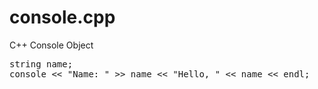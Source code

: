 console.cpp
===========

C++ Console Object

<pre>
string name;
console &lt;&lt; "Name: " &gt;&gt; name &lt;&lt; "Hello, " &lt;&lt; name &lt;&lt; endl;
</pre>